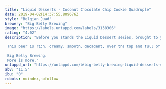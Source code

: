```yaml
---
title: "Liquid Desserts - Coconut Chocolate Chip Cookie Quadruple"
date: 2019-04-02T14:37:55.809676Z
style: "Belgian Quad"
brewery: "Big Belly Brewing"
image: "https://labels.untappd.com/labels/3138306"
rating: "4.02"
description: "Before you stands the Liquid Dessert series, brought to you by Big Belly Brewing. We create sexy beers with big flavors and this series represents all that we stand for. We've asked ourselves what we want to drink on those days that you just really want to indulge in a guilty pleasure. The moments when you're in doubt of ordering a main-course or be real with yourself and order two desserts instead. The times you want to swim in a chocolate fountain or your partner calls you  honey  and your mind can only think  please say - glazed cheesecake - next .   This beer is rich, creamy, smooth, decadent, over the top and full of flavor. Just how you like it.   Big Belly Brewing. More is more."
untappd_url: "https://untappd.com/b/big-belly-brewing-liquid-desserts-coconut-chocolate-chip-cookie-quadruple/3138306"
abv: "11.5"
ibu: "0"
robots: noindex,nofollow
---
```

